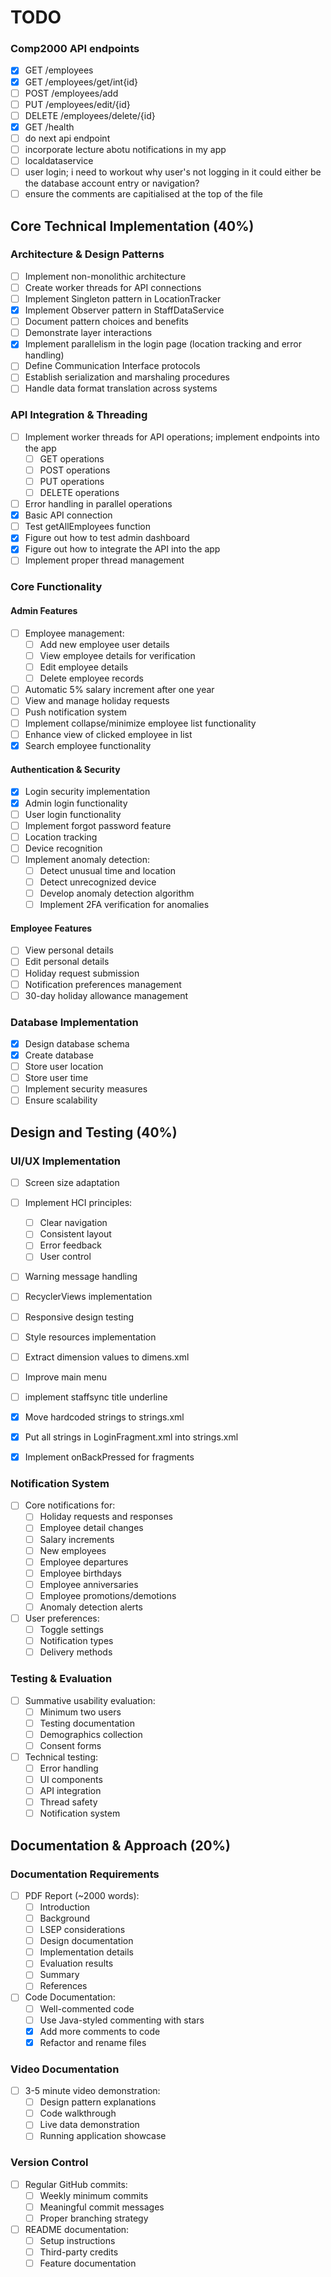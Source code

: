 # TODO

### Comp2000 API endpoints

- [X] GET /employees
- [X] GET /employees/get/int{id}
- [ ] POST /employees/add
- [ ] PUT /employees/edit/{id}
- [ ] DELETE /employees/delete/{id}
- [X] GET /health
- [ ] do next api endpoint
- [ ] incorporate lecture abotu notifications in my app
- [ ] localdataservice
- [ ] user login; i need to workout why user's not logging in
  it could either be the database account entry or navigation?
- [ ] ensure the comments are capitialised at the top of the file

## Core Technical Implementation (40%)

### Architecture & Design Patterns

- [ ] Implement non-monolithic architecture
- [ ] Create worker threads for API connections
- [ ] Implement Singleton pattern in LocationTracker
- [X] Implement Observer pattern in StaffDataService
- [ ] Document pattern choices and benefits
- [ ] Demonstrate layer interactions
- [X] Implement parallelism in the login page (location tracking and error handling)
- [ ] Define Communication Interface protocols
- [ ] Establish serialization and marshaling procedures
- [ ] Handle data format translation across systems

### API Integration & Threading

- [ ] Implement worker threads for API operations; implement endpoints into the app
  - [ ] GET operations
  - [ ] POST operations
  - [ ] PUT operations
  - [ ] DELETE operations
- [ ] Error handling in parallel operations
- [X] Basic API connection
- [ ] Test getAllEmployees function
- [X] Figure out how to test admin dashboard
- [X] Figure out how to integrate the API into the app
- [ ] Implement proper thread management

### Core Functionality

#### Admin Features

- [ ] Employee management:
  - [ ] Add new employee user details
  - [ ] View employee details for verification
  - [ ] Edit employee details
  - [ ] Delete employee records
- [ ] Automatic 5% salary increment after one year
- [ ] View and manage holiday requests
- [ ] Push notification system
- [ ] Implement collapse/minimize employee list functionality
- [ ] Enhance view of clicked employee in list
- [X] Search employee functionality

#### Authentication & Security

- [X] Login security implementation
- [X] Admin login functionality
- [ ] User login functionality
- [ ] Implement forgot password feature
- [ ] Location tracking
- [ ] Device recognition
- [ ] Implement anomaly detection:
  - [ ] Detect unusual time and location
  - [ ] Detect unrecognized device
  - [ ] Develop anomaly detection algorithm
  - [ ] Implement 2FA verification for anomalies

#### Employee Features

- [ ] View personal details
- [ ] Edit personal details
- [ ] Holiday request submission
- [ ] Notification preferences management
- [ ] 30-day holiday allowance management

### Database Implementation

- [X] Design database schema
- [X] Create database
- [ ] Store user location
- [ ] Store user time
- [ ] Implement security measures
- [ ] Ensure scalability

## Design and Testing (40%)

### UI/UX Implementation

- [ ] Screen size adaptation
- [ ] Implement HCI principles:

  - [ ] Clear navigation
  - [ ] Consistent layout
  - [ ] Error feedback
  - [ ] User control
- [ ] Warning message handling
- [ ] RecyclerViews implementation
- [ ] Responsive design testing
- [ ] Style resources implementation
- [ ] Extract dimension values to dimens.xml
- [ ] Improve main menu
- [ ] implement staffsync title underline
- [X] Move hardcoded strings to strings.xml
- [X] Put all strings in LoginFragment.xml into strings.xml
- [X] Implement onBackPressed for fragments

### Notification System

- [ ] Core notifications for:
  - [ ] Holiday requests and responses
  - [ ] Employee detail changes
  - [ ] Salary increments
  - [ ] New employees
  - [ ] Employee departures
  - [ ] Employee birthdays
  - [ ] Employee anniversaries
  - [ ] Employee promotions/demotions
  - [ ] Anomaly detection alerts
- [ ] User preferences:
  - [ ] Toggle settings
  - [ ] Notification types
  - [ ] Delivery methods

### Testing & Evaluation

- [ ] Summative usability evaluation:
  - [ ] Minimum two users
  - [ ] Testing documentation
  - [ ] Demographics collection
  - [ ] Consent forms
- [ ] Technical testing:
  - [ ] Error handling
  - [ ] UI components
  - [ ] API integration
  - [ ] Thread safety
  - [ ] Notification system

## Documentation & Approach (20%)

### Documentation Requirements

- [ ] PDF Report (~2000 words):
  - [ ] Introduction
  - [ ] Background
  - [ ] LSEP considerations
  - [ ] Design documentation
  - [ ] Implementation details
  - [ ] Evaluation results
  - [ ] Summary
  - [ ] References
- [ ] Code Documentation:
  - [ ] Well-commented code
  - [ ] Use Java-styled commenting with stars
  - [X] Add more comments to code
  - [X] Refactor and rename files

### Video Documentation

- [ ] 3-5 minute video demonstration:
  - [ ] Design pattern explanations
  - [ ] Code walkthrough
  - [ ] Live data demonstration
  - [ ] Running application showcase

### Version Control

- [ ] Regular GitHub commits:
  - [ ] Weekly minimum commits
  - [ ] Meaningful commit messages
  - [ ] Proper branching strategy
- [ ] README documentation:
  - [ ] Setup instructions
  - [ ] Third-party credits
  - [ ] Feature documentation
